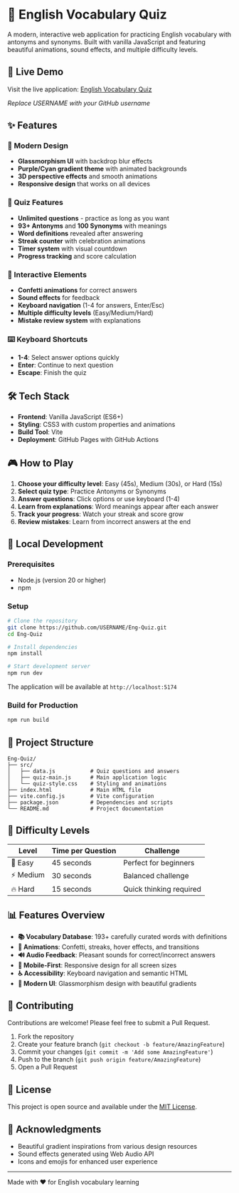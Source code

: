 # 🎯 English Vocabulary Quiz

A modern, interactive web application for practicing English vocabulary with antonyms and synonyms. Built with vanilla JavaScript and featuring beautiful animations, sound effects, and multiple difficulty levels.

## 🚀 Live Demo

Visit the live application: [English Vocabulary Quiz](https://asim-sahoo.github.io/Eng-Quiz/)

*Replace USERNAME with your GitHub username*

## ✨ Features

### 🎨 Modern Design
- **Glassmorphism UI** with backdrop blur effects
- **Purple/Cyan gradient theme** with animated backgrounds
- **3D perspective effects** and smooth animations
- **Responsive design** that works on all devices

### 🎯 Quiz Features
- **Unlimited questions** - practice as long as you want
- **93+ Antonyms** and **100 Synonyms** with meanings
- **Word definitions** revealed after answering
- **Streak counter** with celebration animations
- **Timer system** with visual countdown
- **Progress tracking** and score calculation

### 🎪 Interactive Elements
- **Confetti animations** for correct answers
- **Sound effects** for feedback
- **Keyboard navigation** (1-4 for answers, Enter/Esc)
- **Multiple difficulty levels** (Easy/Medium/Hard)
- **Mistake review system** with explanations

### ⌨️ Keyboard Shortcuts
- **1-4**: Select answer options quickly
- **Enter**: Continue to next question
- **Escape**: Finish the quiz

## 🛠️ Tech Stack

- **Frontend**: Vanilla JavaScript (ES6+)
- **Styling**: CSS3 with custom properties and animations
- **Build Tool**: Vite
- **Deployment**: GitHub Pages with GitHub Actions

## 🎮 How to Play

1. **Choose your difficulty level**: Easy (45s), Medium (30s), or Hard (15s)
2. **Select quiz type**: Practice Antonyms or Synonyms
3. **Answer questions**: Click options or use keyboard (1-4)
4. **Learn from explanations**: Word meanings appear after each answer
5. **Track your progress**: Watch your streak and score grow
6. **Review mistakes**: Learn from incorrect answers at the end

## 🚀 Local Development

### Prerequisites
- Node.js (version 20 or higher)
- npm

### Setup
```bash
# Clone the repository
git clone https://github.com/USERNAME/Eng-Quiz.git
cd Eng-Quiz

# Install dependencies
npm install

# Start development server
npm run dev
```

The application will be available at `http://localhost:5174`

### Build for Production
```bash
npm run build
```

## 📁 Project Structure

```
Eng-Quiz/
├── src/
│   ├── data.js           # Quiz questions and answers
│   ├── quiz-main.js      # Main application logic
│   └── quiz-style.css    # Styling and animations
├── index.html            # Main HTML file
├── vite.config.js        # Vite configuration
├── package.json          # Dependencies and scripts
└── README.md             # Project documentation
```

## 🎯 Difficulty Levels

| Level | Time per Question | Challenge |
|-------|-------------------|-----------|
| 🌱 Easy | 45 seconds | Perfect for beginners |
| ⚡ Medium | 30 seconds | Balanced challenge |
| 🔥 Hard | 15 seconds | Quick thinking required |

## 📊 Features Overview

- **📚 Vocabulary Database**: 193+ carefully curated words with definitions
- **🎪 Animations**: Confetti, streaks, hover effects, and transitions
- **🔊 Audio Feedback**: Pleasant sounds for correct/incorrect answers
- **📱 Mobile-First**: Responsive design for all screen sizes
- **♿ Accessibility**: Keyboard navigation and semantic HTML
- **🎨 Modern UI**: Glassmorphism design with beautiful gradients

## 🤝 Contributing

Contributions are welcome! Please feel free to submit a Pull Request.

1. Fork the repository
2. Create your feature branch (`git checkout -b feature/AmazingFeature`)
3. Commit your changes (`git commit -m 'Add some AmazingFeature'`)
4. Push to the branch (`git push origin feature/AmazingFeature`)
5. Open a Pull Request

## 📜 License

This project is open source and available under the [MIT License](LICENSE).

## 🎉 Acknowledgments

- Beautiful gradient inspirations from various design resources
- Sound effects generated using Web Audio API
- Icons and emojis for enhanced user experience

---

Made with ❤️ for English vocabulary learning

